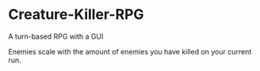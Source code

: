 # Creature-Killer-RPG
A turn-based RPG with a GUI

Enemies scale with the amount of enemies you have killed on your current run.
